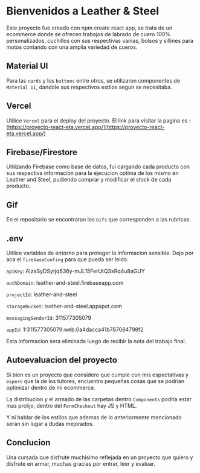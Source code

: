 # Bienvenidos a Leather & Steel

Este proyecto fue creado con npm create react app, se trata de un ecommerce donde se ofrecen trabajos de labrado de cuero 100% personalizados, cuchillos con sus respectivas vainas, bolsos y sillines para motos contando con una amplia variedad de cueros. 

## Material UI

Para las `cards` y los `buttons` entre otros, se utilizaron componentes de `Material UI`, dandole sus respectivos estilos segun se necesitaba. 

## Vercel

Utilice `Vercel` para el deploy del proyecto. El link para visitar la pagina es : [https://proyecto-react-eta.vercel.app/](https://proyecto-react-eta.vercel.app/) 

## Firebase/Firestore

Utilizando Firebase como base de datos, fui cargando cada producto con sus respectiva informacion para la ejecucion optima de los mismo en Leather and Steel, pudiendo comprar y modificar el stock de cada producto. 

## Gif

En el repositorio se encontraran los `Gifs` que corresponden a las rubricas.


## .env

Utilice variables de entorno para proteger la informacion sensible. 
Dejo por aca el `firebaseConfing` para que pueda ser leido. 

``apiKey``: AIzaSyDSytjq636y-mJL15FerUtQ3xRq4u8aGUY

``authDomain``: leather-and-steel.firebaseapp.com

``projectId``: leather-and-steel 

``storageBucket``: leather-and-steel.appspot.com

``messagingSenderId``: 311577305079

``appId``: 1:311577305079:web:0a4dacca41b787084798f2

Esta informacion sera eliminada luego de recibir la nota del trabajo final.

## Autoevaluacion del proyecto

Si bien es un proyecto que considero que cumple con mis espectativas y `espero` que la de los tutores, encuentro pequeñas cosas que se podrian optimizar dentro de mi ecommerce. 

La distribucion y el armado de las carpetas dentro `Components` podria estar mas prolijo, dentro del `FormCheckout` hay JS y HTML.

Y ni hablar de los estilos que ademas de lo anteriormente mencionado seran sin lugar a dudas mejorados. 

## Conclucion

Una cursada que disfrute muchisimo reflejada en un proyecto que quiero y disfrute en armar, muchas gracias por entrar, leer y evaluar. 


